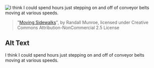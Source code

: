 ![I think I could spend hours just stepping on and off of conveyor belts moving at various speeds.](https://imgs.xkcd.com/comics/moving_sidewalks.png)
> "[Moving Sidewalks](https://xkcd.com/1175/)", by Randall Munroe, licensed under Creative Commons Attribution-NonCommercial 2.5 License

## Alt Text
I think I could spend hours just stepping on and off of conveyor belts moving at various speeds.
